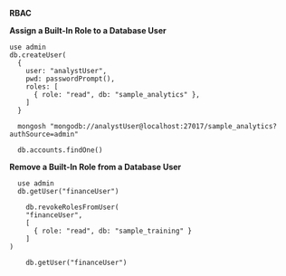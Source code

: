 **RBAC**

**Assign a Built-In Role to a Database User**

    use admin
    db.createUser(
      {
        user: "analystUser",
        pwd: passwordPrompt(),        
        roles: [
          { role: "read", db: "sample_analytics" },
        ]
      }

      mongosh "mongodb://analystUser@localhost:27017/sample_analytics?authSource=admin"

      db.accounts.findOne()

**Remove a Built-In Role from a Database User**

      use admin
      db.getUser("financeUser")
    
        db.revokeRolesFromUser(
        "financeUser",
        [
          { role: "read", db: "sample_training" }
        ]
    )

        db.getUser("financeUser")
